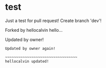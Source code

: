 # test
Just a test for pull request!
Create branch 'dev'!

Forked by hellocalvin
hello...

Updated by owner!

~~~~~~~~~~~~~~~~~~~~~~~~~~~~~~~~~~~
Updated by owner again!

~~~~~~~~~~~~~~~~~~~~~~~~~~~~~~~~~
hellocalvin updated!
